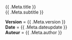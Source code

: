 <div class="title">
{{ .Meta.title }}
</div>

<div class="subtitle">
{{ .Meta.subtitle }}
</div>

<div class="titledetail">  

**Version** = {{ .Meta.version }}  <br />
**Date** = {{ .Meta.dateupdate }}  <br />
**Auteur** = {{ .Meta.author }}

</div>
